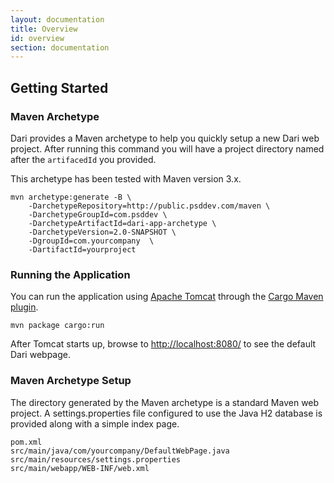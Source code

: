 ```yaml
---
layout: documentation
title: Overview
id: overview
section: documentation
---
```


## Getting Started

### Maven Archetype

Dari provides a Maven archetype to help you quickly setup a new Dari web
project. After running this command you will have a project directory
named after the `artifacedId` you provided.

This archetype has been tested with Maven version 3.x.

    mvn archetype:generate -B \
        -DarchetypeRepository=http://public.psddev.com/maven \
        -DarchetypeGroupId=com.psddev \
        -DarchetypeArtifactId=dari-app-archetype \
        -DarchetypeVersion=2.0-SNAPSHOT \
        -DgroupId=com.yourcompany  \
        -DartifactId=yourproject

### Running the Application

You can run the application using [Apache Tomcat](http://tomcat.apache.org)
through the [Cargo Maven plugin](http://cargo.codehaus.org/Maven2+plugin).

    mvn package cargo:run

After Tomcat starts up, browse to
[http://localhost:8080/](http://localhost:8080/) to see the
default Dari webpage.

### Maven Archetype Setup

The directory generated by the Maven archetype is a standard Maven web
project. A settings.properties file configured to use the Java
H2 database is provided along with a simple index page.

    pom.xml
    src/main/java/com/yourcompany/DefaultWebPage.java
    src/main/resources/settings.properties
    src/main/webapp/WEB-INF/web.xml
